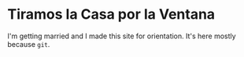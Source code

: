 # Tiramos la Casa por la Ventana

I'm getting married and I made this site for orientation. It's here mostly because `git`.
